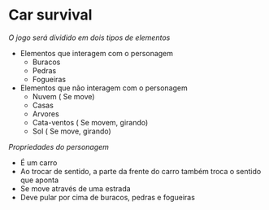 
# Car survival
 *O jogo será dividido em dois tipos de elementos*
 - Elementos que interagem com o personagem
	 - Buracos
	 - Pedras
	 - Fogueiras
 - Elementos que não interagem com o personagem
	 -  Nuvem ( Se move) 
	 - Casas
	 - Arvores
	 - Cata-ventos ( Se movem, girando)
	 - Sol ( Se move, girando)
	
*Propriedades do personagem* 
- É um carro
- Ao trocar de sentido, a parte da frente do carro também troca o sentido que aponta
- Se move através de uma estrada
- Deve pular por cima de buracos, pedras e fogueiras


